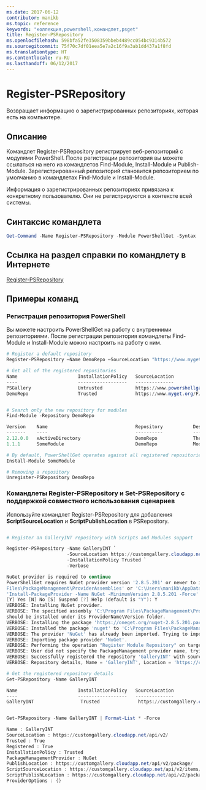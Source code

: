 ```yaml
---
ms.date: 2017-06-12
contributor: manikb
ms.topic: reference
keywords: "коллекция,powershell,командлет,psget"
title: Register-PSRepository
ms.openlocfilehash: 598bfa52fe3508359bbeb4489cc054bc9314b572
ms.sourcegitcommit: 75f70c7df01eea5e7a2c16f9a3ab1dd437a1f8fd
ms.translationtype: HT
ms.contentlocale: ru-RU
ms.lasthandoff: 06/12/2017
---
```

<a id="register-psrepository" class="xliff"></a>
# Register-PSRepository

Возвращает информацию о зарегистрированных репозиториях, которая есть на компьютере.

<a id="description" class="xliff"></a>
## Описание

Командлет Register-PSRepository регистрирует веб-репозиторий с модулями PowerShell. После регистрации репозитория вы можете ссылаться на него из командлетов Find-Module, Install-Module и Publish-Module. Зарегистрированный репозиторий становится репозиторием по умолчанию в командлетах Find-Module и Install-Module. 

Информация о зарегистрированных репозиториях привязана к конкретному пользователю. Они не регистрируются в контексте всей системы.


<a id="cmdlet-syntax" class="xliff"></a>
## Синтаксис командлета

```powershell
Get-Command -Name Register-PSRepository -Module PowerShellGet -Syntax
```
<a id="cmdlet-online-help-reference" class="xliff"></a>
## Ссылка на раздел справки по командлету в Интернете

[Register-PSRepository](http://go.microsoft.com/fwlink/?LinkID=517129)

<a id="example-commands" class="xliff"></a>
## Примеры команд

<a id="register-a-powershell-repository" class="xliff"></a>
### Регистрация репозитория PowerShell
Вы можете настроить PowerShellGet на работу с внутренними репозиториями. После регистрации репозитория командлеты Find-Module и Install-Module можно настроить на работу с ним.

```powershell
# Register a default repository
Register-PSRepository –Name DemoRepo –SourceLocation "https://www.myget.org/F/powershellgetdemo/api/v2" –InstallationPolicy –Trusted

# Get all of the registered repositories
Name                      InstallationPolicy   SourceLocation
----                      ------------------   --------------
PSGallery                 Untrusted            https://www.powershellgallery.com/api/v2/
DemoRepo                  Trusted              https://www.myget.org/F/powershellgetdemo/api/v2


# Search only the new repository for modules
Find-Module -Repository DemoRepo

Version    Name                                Repository           Description
-------    ----                                ----------           -----------
2.12.0.0   xActiveDirectory                    DemoRepo             The xActiveDirectory module is originally part of the Windows PowerShell Desired State Configuration (DSC) Resource Kit. This version has been modified for use in Azure. This module contains the xADD...
1.1.1      SomeModule                          DemoRepo             Module description.

# By default, PowerShellGet operates against all registered repositories when none is specified. In this example, the “SomeModule” module is installed from the DemoRepo.
Install-Module SomeModule

# Removing a repository
Unregister-PSRepository DemoRepo
```


<a id="register-psrepository-and-set-psrepository-cmdlets-with-script-sharing-support" class="xliff"></a>
### Командлеты Register-PSRepository и Set-PSRepository с поддержкой совместного использования сценариев

Используйте командлет Register-PSRepository для добавления **ScriptSourceLocation** и **ScriptPublishLocation** в PSRepository.

```powershell

# Register an GalleryINT repository with Scripts and Modules support

Register-PSRepository -Name GalleryINT `
                      -SourceLocation https://customgallery.cloudapp.net `
                      -InstallationPolicy Trusted `
                      -Verbose

NuGet provider is required to continue
PowerShellGet requires NuGet provider version '2.8.5.201' or newer to interact with NuGet-based repositories. The NuGet provider must be available in 'C:\Program
Files\PackageManagement\ProviderAssemblies' or 'C:\Users\manikb\AppData\Local\PackageManagement\ProviderAssemblies'. You can also install the NuGet provider by running
'Install-PackageProvider -Name NuGet -MinimumVersion 2.8.5.201 -Force'. Do you want PowerShellGet to install and import the NuGet provider now?
[Y] Yes [N] No [S] Suspend [?] Help (default is "Y"): Y
VERBOSE: Installing NuGet provider.
VERBOSE: The specified assembly 'C:\Program Files\PackageManagement\ProviderAssemblies\nuget-anycpu.exe' is installed at top level directory. However it is recommended that the assemblies
should be installed under its ProviderName\Version folder.
VERBOSE: Installing the package 'https://oneget.org/nuget-2.8.5.201.package.swidtag'.
VERBOSE: Installed the package 'nuget' to 'C:\Program Files\PackageManagement\ProviderAssemblies\nuget\2.8.5.201\Microsoft.PackageManagement.NuGetProvider.dll'.
VERBOSE: The provider 'NuGet' has already been imported. Trying to import it again.
VERBOSE: Importing package provider 'NuGet'.
VERBOSE: Performing the operation "Register Module Repository" on target "Module Repository 'GalleryINT' (https://customgallery.cloudapp.net/) in provider 'PowerShellGet'".
VERBOSE: User did not specify the PackageManagement provider name, trying with the provider name 'NuGet'.
VERBOSE: Successfully registered the repository 'GalleryINT' with source location 'https://customgallery.cloudapp.net/api/v2/'.
VERBOSE: Repository details, Name = 'GalleryINT', Location = 'https://customgallery.cloudapp.net/api/v2/'; IsTrusted = 'True'; IsRegistered = 'True'.

# Get the registered repository details
Get-PSRepository -Name GalleryINT

Name                      InstallationPolicy   SourceLocation
----                      ------------------   --------------
GalleryINT                 Trusted              https://customgallery.cloudapp.net/api/v2/


Get-PSRepository -Name GalleryINT | Format-List * -Force

Name : GalleryINT
SourceLocation : https://customgallery.cloudapp.net/api/v2/
Trusted : True
Registered : True
InstallationPolicy : Trusted
PackageManagementProvider : NuGet
PublishLocation : https://customgallery.cloudapp.net/api/v2/package/
ScriptSourceLocation : https://customgallery.cloudapp.net/api/v2/items/psscript/
ScriptPublishLocation : https://customgallery.cloudapp.net/api/v2/package/
ProviderOptions : {}

```

